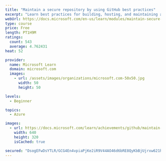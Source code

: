 ```yaml
---
title: "Maintain a secure repository by using GitHub best practices"
excerpt: "Learn best practices for building, hosting, and maintaining a secure repository on GitHub."
webUrl: https://docs.microsoft.com/en-us/learn/modules/maintain-secure-repository-github/
type: course
price: Free
length: PT1H9M
ratings:
  count: 543
  average: 4.762431
heat: 52

provider:
  name: Microsoft Learn
  domain: microsoft.com
  images:
    - url: /assets/images/organizations/microsoft.com-50x50.jpg
      width: 50
      height: 50

levels:
  - Beginner

topics:
  - Azure

images:
  - url: https://docs.microsoft.com/learn/achievements/github/maintain-secure-repository-github-social.png
    width: 640
    height: 320
    isCached: true

secured: "DsogEFwDsYTLR/GCG4En4vpiaPjKe2iR9V44AO46d6bRE8QyKbBjUjrxw621hWgMYGBFFfDji5Ep+0ASIao1Ghc+SEsQjRtjNx9wB47IRephfcJCW5VB5NUuVxcC7my7t7kBuTpixQd+kYsyMvZO9Gqvvhg2KwL6vbDeE2kTGmUld16PhtLrP4lUG9NR4osTtgpEXSxSspAB6shqG3TLbR7/5zCMDSpWlbWq5WKED+LYQzZL4kr34r7BAbbFkgNzJVMD2IClVyc9QGIRlFg/TOqRqGvN94KNLF2kmlBvbxL4XwY+P2n6oTYu0MsdyhSap/3/Osl2uJsDFZsiZtnr+SnUZSmsT+uXUdyhq5ff7HpSg18d7zmf1DTT1Pqz8JWIGx0gVkX2BtvGrFKpFtABCTL9NOoRoo1Xcu49nQsOGLc=;w+ymyEkrgHQOFvukIIyJpw=="
---
```


